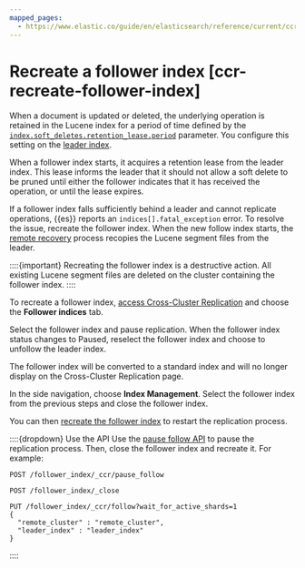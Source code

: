 ```yaml
---
mapped_pages:
  - https://www.elastic.co/guide/en/elasticsearch/reference/current/ccr-recreate-follower-index.html
---
```


# Recreate a follower index [ccr-recreate-follower-index]

When a document is updated or deleted, the underlying operation is retained in the Lucene index for a period of time defined by the [`index.soft_deletes.retention_lease.period`](https://www.elastic.co/guide/en/elasticsearch/reference/current/index-modules.html#ccr-index-soft-deletes-retention-period) parameter. You configure this setting on the [leader index](../cross-cluster-replication.md#ccr-leader-requirements).

When a follower index starts, it acquires a retention lease from the leader index. This lease informs the leader that it should not allow a soft delete to be pruned until either the follower indicates that it has received the operation, or until the lease expires.

If a follower index falls sufficiently behind a leader and cannot replicate operations, {{es}} reports an `indices[].fatal_exception` error. To resolve the issue, recreate the follower index. When the new follow index starts, the [remote recovery](../cross-cluster-replication.md#ccr-remote-recovery) process recopies the Lucene segment files from the leader.

::::{important} 
Recreating the follower index is a destructive action. All existing Lucene segment files are deleted on the cluster containing the follower index.
::::


To recreate a follower index, [access Cross-Cluster Replication](manage-cross-cluster-replication.md#ccr-access-ccr) and choose the **Follower indices** tab.

Select the follower index and pause replication. When the follower index status changes to Paused, reselect the follower index and choose to unfollow the leader index.

The follower index will be converted to a standard index and will no longer display on the Cross-Cluster Replication page.

In the side navigation, choose **Index Management**. Select the follower index from the previous steps and close the follower index.

You can then [recreate the follower index](ccr-getting-started-follower-index.md) to restart the replication process.

::::{dropdown} Use the API
Use the [pause follow API](https://www.elastic.co/docs/api/doc/elasticsearch/operation/operation-ccr-pause-follow) to pause the replication process. Then, close the follower index and recreate it. For example:

```console
POST /follower_index/_ccr/pause_follow

POST /follower_index/_close

PUT /follower_index/_ccr/follow?wait_for_active_shards=1
{
  "remote_cluster" : "remote_cluster",
  "leader_index" : "leader_index"
}
```

::::


